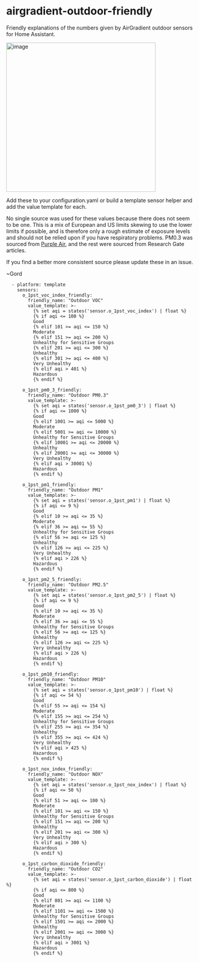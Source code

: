 # airgradient-outdoor-friendly
Friendly explanations of the numbers given by AirGradient outdoor sensors for Home Assistant.

<img width="397" alt="image" src="https://github.com/user-attachments/assets/f425310e-c44c-4d5e-ba92-ee379d555334">

Add these to your configuration.yaml or build a template sensor helper and add the value template for each.

No single source was used for these values because there does not seem to be one. This is a mix of European and US limits skewing to use the lower limits if possible, and is therefore only a rough estimate of exposure levels and should not be relied upon if you have respiratory problems. PM0.3 was sourced from [Purple Air](https://community.purpleair.com/t/raw-sensor-data-layers/156), and the rest were sourced from Research Gate articles.

If you find a better more consistent source please update these in an issue.

~Gord

```
  - platform: template
    sensors:
      o_1pst_voc_index_friendly:
        friendly_name: "Outdoor VOC"
        value_template: >-
          {% set aqi = states('sensor.o_1pst_voc_index') | float %}
          {% if aqi <= 100 %} 
          Good
          {% elif 101 >= aqi <= 150 %}
          Moderate
          {% elif 151 >= aqi <= 200 %}
          Unhealthy for Sensitive Groups
          {% elif 201 >= aqi <= 300 %}
          Unhealthy
          {% elif 301 >= aqi <= 400 %}
          Very Unhealthy
          {% elif aqi > 401 %} 
          Hazardous
          {% endif %}

      o_1pst_pm0_3_friendly:
        friendly_name: "Outdoor PM0.3"
        value_template: >-
          {% set aqi = states('sensor.o_1pst_pm0_3') | float %}
          {% if aqi <= 1000 %} 
          Good
          {% elif 1001 >= aqi <= 5000 %}
          Moderate
          {% elif 5001 >= aqi <= 10000 %}
          Unhealthy for Sensitive Groups
          {% elif 10001 >= aqi <= 20000 %}
          Unhealthy
          {% elif 20001 >= aqi <= 30000 %}
          Very Unhealthy
          {% elif aqi > 30001 %} 
          Hazardous
          {% endif %}

      o_1pst_pm1_friendly:
        friendly_name: "Outdoor PM1"
        value_template: >-
          {% set aqi = states('sensor.o_1pst_pm1') | float %}
          {% if aqi <= 9 %} 
          Good
          {% elif 10 >= aqi <= 35 %}
          Moderate
          {% elif 36 >= aqi <= 55 %}
          Unhealthy for Sensitive Groups
          {% elif 56 >= aqi <= 125 %}
          Unhealthy
          {% elif 126 >= aqi <= 225 %}
          Very Unhealthy
          {% elif aqi > 226 %} 
          Hazardous
          {% endif %}

      o_1pst_pm2_5_friendly:
        friendly_name: "Outdoor PM2.5"
        value_template: >-
          {% set aqi = states('sensor.o_1pst_pm2_5') | float %}
          {% if aqi <= 9 %} 
          Good
          {% elif 10 >= aqi <= 35 %}
          Moderate
          {% elif 36 >= aqi <= 55 %}
          Unhealthy for Sensitive Groups
          {% elif 56 >= aqi <= 125 %}
          Unhealthy
          {% elif 126 >= aqi <= 225 %}
          Very Unhealthy
          {% elif aqi > 226 %} 
          Hazardous
          {% endif %}

      o_1pst_pm10_friendly:
        friendly_name: "Outdoor PM10"
        value_template: >-
          {% set aqi = states('sensor.o_1pst_pm10') | float %}
          {% if aqi <= 54 %} 
          Good
          {% elif 55 >= aqi <= 154 %}
          Moderate
          {% elif 155 >= aqi <= 254 %}
          Unhealthy for Sensitive Groups
          {% elif 255 >= aqi <= 354 %}
          Unhealthy
          {% elif 355 >= aqi <= 424 %}
          Very Unhealthy
          {% elif aqi > 425 %} 
          Hazardous
          {% endif %}

      o_1pst_nox_index_friendly:
        friendly_name: "Outdoor NOX"
        value_template: >-
          {% set aqi = states('sensor.o_1pst_nox_index') | float %}
          {% if aqi <= 50 %} 
          Good
          {% elif 51 >= aqi <= 100 %}
          Moderate
          {% elif 101 >= aqi <= 150 %}
          Unhealthy for Sensitive Groups
          {% elif 151 >= aqi <= 200 %}
          Unhealthy
          {% elif 201 >= aqi <= 300 %}
          Very Unhealthy
          {% elif aqi > 300 %} 
          Hazardous
          {% endif %}

      o_1pst_carbon_dioxide_friendly:
        friendly_name: "Outdoor CO2"
        value_template: >-
          {% set aqi = states('sensor.o_1pst_carbon_dioxide') | float %}
          {% if aqi <= 800 %} 
          Good
          {% elif 801 >= aqi <= 1100 %}
          Moderate
          {% elif 1101 >= aqi <= 1500 %}
          Unhealthy for Sensitive Groups
          {% elif 1501 >= aqi <= 2000 %}
          Unhealthy
          {% elif 2001 >= aqi <= 3000 %}
          Very Unhealthy
          {% elif aqi > 3001 %} 
          Hazardous
          {% endif %}

```
